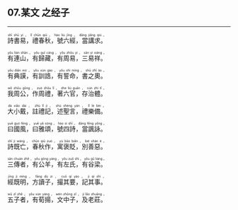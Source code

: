 ## 07.某文 之经子
---
<div>

<p>
<ruby><rb> 詩書易，禮春秋，號六經，當講求。 </rb> <rt>shī  shū  yì ， lǐ  chūn  qiū ， hào  liù  jīng ， dāng  jiǎng  qiú 。</rt></ruby><BR></P>

<p>
<ruby><rb> 有連山，有歸藏，有周易，三易祥。 </rb> <rt>yǒu  lián  shān ， yǒu  guī  cáng ， yǒu  zhōu  yì ， sān  yì  xiáng 。</rt></ruby><BR></P>

<p>
<ruby><rb> 有典謨，有訓誥，有誓命，書之奧。 </rb> <rt>yǒu  diǎn  mó ， yǒu  xùn  gào ， yǒu  shì  mìng ， shū  zhī  ào 。</rt></ruby><BR></P>

<p>
<ruby><rb> 我周公，作周禮，著六官，存治體。 </rb> <rt>wǒ  zhōu  gōng ， zuò  zhōu  lǐ ， zhe  liù  guān ， cún  zhì  tǐ 。</rt></ruby><BR></P>

<p>
<ruby><rb> 大小戴，註禮記，述聖言，禮樂備。 </rb> <rt>dà  xiǎo  dài ， zhù  lǐ  jì ， shù  shèng  yán ， lǐ  lè  bèi 。</rt></ruby><BR></P>

<p>
<ruby><rb> 曰國風，曰雅頌，號四詩，當諷詠。 </rb> <rt>yuē  guó  fēng ， yuē  yǎ  sòng ， hào  sì  shī ， dāng  fěng  yǒng 。</rt></ruby><BR></P>

<p>
<ruby><rb> 詩既亡，春秋作，寓褒貶，別善惡。 </rb> <rt>shī  jì  wáng ， chūn  qiū  zuò ， yù  bāo  biǎn ， bié  shàn  è 。</rt></ruby><BR></P>

<p>
<ruby><rb> 三傳者，有公羊，有左氏，有谷梁。 </rb> <rt>sān  chuán  zhě ， yǒu  gōng  yáng ， yǒu  zuǒ  shì ， yǒu  gǔ  liáng 。</rt></ruby><BR></P>

<p>
<ruby><rb> 經既明，方讀子，撮其要，記其事。 </rb> <rt>jīng  jì  míng ， fāng  dú  zi ， cuō  qí  yào ， jì  qí  shì 。</rt></ruby><BR></P>

<p>
<ruby><rb> 五子者，有荀揚，文中子，及老莊。 </rb> <rt>wǔ  zǐ  zhě ， yǒu  xún  yáng ， wén  zhōng  zǐ ， jí  lǎo  zhuāng 。</rt></ruby><BR></P>

</div>

